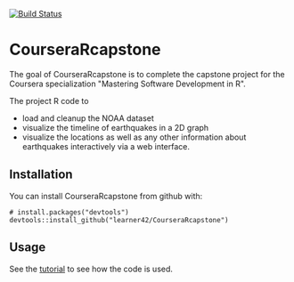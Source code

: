 [![Build Status](https://travis-ci.org/learner42/CourseraRcapstone.svg?branch=master)](https://travis-ci.org/learner42/CourseraRcapstone)

# CourseraRcapstone

The goal of CourseraRcapstone is to complete the capstone project for the Coursera specialization "Mastering Software Development in R".

The project R code to
* load and cleanup the NOAA dataset
* visualize the timeline of earthquakes in a 2D graph
* visualize the locations as well as any other information about earthquakes interactively via a web interface.


## Installation

You can install CourseraRcapstone from github with:

```{r gh-installation, eval = FALSE}
# install.packages("devtools")
devtools::install_github("learner42/CourseraRcapstone")
```

## Usage

See the [tutorial](vignettes/tutorial.Rmd) to see how the code is used.
